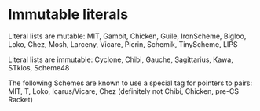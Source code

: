 # Immutable literals

Literal lists are mutable: MIT, Gambit, Chicken, Guile, IronScheme,
Bigloo, Loko, Chez, Mosh, Larceny, Vicare, Picrin, Schemik,
TinyScheme, LIPS

Literal lists are immutable: Cyclone, Chibi, Gauche, Sagittarius, Kawa,
STklos, Scheme48

The following Schemes are known to use a special tag for pointers to pairs:
MIT, T, Loko, Icarus/Vicare, Chez
(definitely not Chibi, Chicken, pre-CS Racket)
